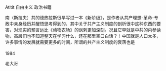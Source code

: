 Atitit 自由主义 政治书籍


南（斯拉夫）共的德热拉斯很早写过一本《新阶级》，是作者从共产理想-革命-专政中亲身经历并醒悟思考得到的，其中关于共产主义制度的剖析很中这种东西的要害，对现实的预言远比《动物农场》的讽刺更加深刻。况且它早就是中共的内参读物，高层们也不知道整天在学习什么，还在那里空口白话？！中国就是人口太多，许多事情的发展就需要更多的时间，所谓的共产主义制度的衰落也是

1984

老大哥


